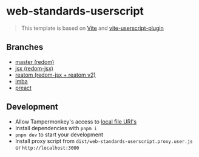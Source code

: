 # web-standards-userscript

> This template is based on [Vite](https://vitejs.dev) and [vite-userscript-plugin](https://github.com/crashmax-dev/vite-userscript-plugin)

## Branches

- [master (redom)](https://github.com/crashmax-dev/web-standards-userscript)
- [jsx (redom-jsx)](https://github.com/crashmax-dev/web-standards-userscript/tree/jsx)
- [reatom (redom-jsx + reatom v2)](https://github.com/crashmax-dev/web-standards-userscript/tree/reatom)
- [imba](https://github.com/crashmax-dev/web-standards-userscript/tree/imba)
- [preact](https://github.com/crashmax-dev/web-standards-userscript/tree/preact)

## Development

- Allow Tampermonkey's access to [local file URI's](https://tampermonkey.net/faq.php?ext=dhdg#Q204)
- Install dependencies with `pnpm i`
- `pnpm dev` to start your development
- Install proxy script from `dist/web-standards-userscript.proxy.user.js` or `http://localhost:3000`

